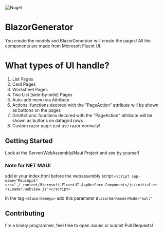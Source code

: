 ![Nuget](https://img.shields.io/nuget/v/BlazorGenerator)

# BlazorGenerator
You create the models and BlazorGenerator will create the pages!
All the components are made from Microsoft Fluent UI. 


# What types of UI handle?
 1. List Pages
 2. Card Pages
 3. Worksheet Pages
 4. Two List (side-by-side) Pages
 5. Auto-add menu via Attribute
 6. Actions: functions decored with the "PageAction" attribute will be shown as buttons on the pages
 7. GridActions: functions decored with the "PageAction" attribute will be shown as buttons on datagrid rows
 8. Custom razor page: just use razor normally!

## Getting Started
Look at the Server/WebAssembly/Maui Project and see by yourself

### Note for NET MAUI
add in your index.html before the webassembly script
  `<script app-name="MauiApp1" src="./_content/Microsoft.FluentUI.AspNetCore.Components/js/initializersLoader.webview.js"></script>`

In the tag `<BlazorGenApp>` add this parameter `BlazorGenRenderMode="null"`

## Contributing
I'm a lonely programmer, feel free to open issues or submit Pull Requests!


